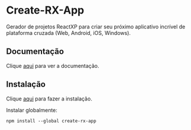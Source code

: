 # Create-RX-App

Gerador de projetos ReactXP para criar seu próximo aplicativo incrível de plataforma cruzada (Web, Android, iOS, Windows).

## Documentação

Clique [aqui](https://github.com/a-tarasyuk/create-rx-app) para ver a documentação.

## Instalação

Clique [aqui](https://www.npmjs.com/package/create-rx-app) para fazer a instalação.

Instalar globalmente:

```
npm install --global create-rx-app
```